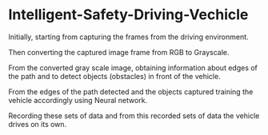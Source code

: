 # Intelligent-Safety-Driving-Vechicle

Initially, starting from capturing the frames from the driving environment.

Then converting the captured image frame from RGB to Grayscale. 

From the converted gray scale image, obtaining information about edges of the path and to detect objects (obstacles) in front of the vehicle.

From the edges of the path detected and the objects captured training the vehicle accordingly using Neural network.

Recording these sets of data and from this recorded sets of data the vehicle drives on its own.
